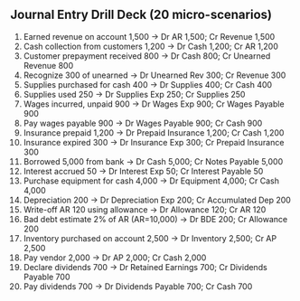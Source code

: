 ## Journal Entry Drill Deck (20 micro-scenarios)

1) Earned revenue on account 1,500 → Dr AR 1,500; Cr Revenue 1,500
2) Cash collection from customers 1,200 → Dr Cash 1,200; Cr AR 1,200
3) Customer prepayment received 800 → Dr Cash 800; Cr Unearned Revenue 800
4) Recognize 300 of unearned → Dr Unearned Rev 300; Cr Revenue 300
5) Supplies purchased for cash 400 → Dr Supplies 400; Cr Cash 400
6) Supplies used 250 → Dr Supplies Exp 250; Cr Supplies 250
7) Wages incurred, unpaid 900 → Dr Wages Exp 900; Cr Wages Payable 900
8) Pay wages payable 900 → Dr Wages Payable 900; Cr Cash 900
9) Insurance prepaid 1,200 → Dr Prepaid Insurance 1,200; Cr Cash 1,200
10) Insurance expired 300 → Dr Insurance Exp 300; Cr Prepaid Insurance 300
11) Borrowed 5,000 from bank → Dr Cash 5,000; Cr Notes Payable 5,000
12) Interest accrued 50 → Dr Interest Exp 50; Cr Interest Payable 50
13) Purchase equipment for cash 4,000 → Dr Equipment 4,000; Cr Cash 4,000
14) Depreciation 200 → Dr Depreciation Exp 200; Cr Accumulated Dep 200
15) Write-off AR 120 using allowance → Dr Allowance 120; Cr AR 120
16) Bad debt estimate 2% of AR (AR=10,000) → Dr BDE 200; Cr Allowance 200
17) Inventory purchased on account 2,500 → Dr Inventory 2,500; Cr AP 2,500
18) Pay vendor 2,000 → Dr AP 2,000; Cr Cash 2,000
19) Declare dividends 700 → Dr Retained Earnings 700; Cr Dividends Payable 700
20) Pay dividends 700 → Dr Dividends Payable 700; Cr Cash 700

